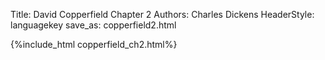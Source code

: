 Title: David Copperfield Chapter 2
Authors: Charles Dickens
HeaderStyle: languagekey
save_as: copperfield2.html

{%include_html copperfield_ch2.html%}
